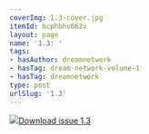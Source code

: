 ```yaml
---
coverImg: 1.3-cover.jpg
itemId: bcphbhs662v
layout: page
name: '1.3: '
tags:
- hasAuthor: dreamnetwork
- hasTag: dream-network-volume-1
- hasTag: dreamnetwork
type: post
urlSlug: '1.3'
---
```

<img class="card-img" src="../images/1.3-rect.jpg"/><a href="../files/pdfs/Volume_1/1.3_Dream_Network_Bulletin_Vol.1_Issue_3.pdf" download="">Download issue 1.3</a>